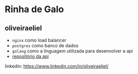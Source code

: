 # Rinha de Galo

## oliveiraeliel
- `nginx` como load balancer
- `postgres` como banco de dados
- `golang` como a linguagem utilizada para desenvolver a api
- [repositório da api](https://github.com/oliveiraeliel/rinha-backend-2024-q1)

linkedin: <a href="https://www.linkedin.com/in/oliveiraeliel/">https://www.linkedin.com/in/oliveiraeliel/</a>